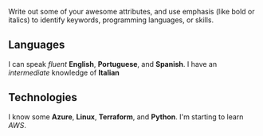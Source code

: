 Write out some of your awesome attributes, and use emphasis (like bold or italics) to identify keywords, programming languages, or skills.

## Languages
I can speak *fluent* **English**, **Portuguese**, and **Spanish**. I have an *intermediate* knowledge of **Italian**

## Technologies
I know some **Azure**, **Linux**, **Terraform**, and **Python**. I'm starting to learn *AWS*.

